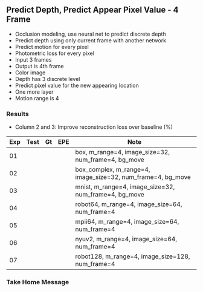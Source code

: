 ## Predict Depth, Predict Appear Pixel Value - 4 Frame 

- Occlusion modeling, use neural net to predict discrete depth 
- Predict depth using only current frame with another network
- Predict motion for every pixel
- Photometric loss for every pixel
- Input 3 frames
- Output is 4th frame
- Color image
- Depth has 3 discrete level
- Predict pixel value for the new appearing location
- One more layer
- Motion range is 4

### Results

- Column 2 and 3: Improve reconstruction loss over baseline (%) 

| Exp  | Test | Gt   | EPE  | Note |
| ---- | ---- | ---- | ---- | ---- | 
| 01   |  |  |  | box, m_range=4, image_size=32, num_frame=4, bg_move |
| 02   |  |  |  | box_complex, m_range=4, image_size=32, num_frame=4, bg_move |
| 03   |  |  |  | mnist, m_range=4, image_size=32, num_frame=4, bg_move |
| 04   |  |  |  | robot64, m_range=4, image_size=64, num_frame=4 |
| 05   |  |  |  | mpii64, m_range=4, image_size=64, num_frame=4 |
| 06   |  |  |  | nyuv2, m_range=4, image_size=64, num_frame=4 |
| 07   |  |  |  | robot128, m_range=4, image_size=128, num_frame=4 |

### Take Home Message

